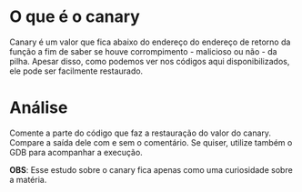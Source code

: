 # O que é o canary
Canary é um valor que fica abaixo do endereço do endereço de retorno da função a fim de saber se houve corrompimento - malicioso ou não - da pilha. Apesar disso, como podemos ver nos códigos aqui disponibilizados, ele pode ser facilmente restaurado.

# Análise
Comente a parte do código que faz a restauração do valor do canary. Compare a saída dele com e sem o comentário. Se quiser, utilize também o GDB para acompanhar a execução.

**OBS**: Esse estudo sobre o canary fica apenas como uma curiosidade sobre a matéria.
